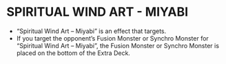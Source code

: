 
# SPIRITUAL WIND ART - MIYABI

*   “Spiritual Wind Art – Miyabi” is an effect that targets.
*   If you target the opponent’s Fusion Monster or Synchro Monster for “Spiritual Wind Art – Miyabi”, the Fusion Monster or Synchro Monster is placed on the bottom of the Extra Deck.

  